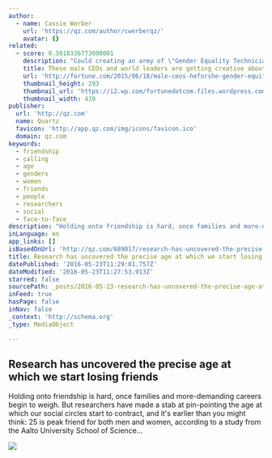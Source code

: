 ```yaml
---
author:
  - name: Cassie Werber
    url: 'https://qz.com/author/cwerberqz/'
    avatar: {}
related:
  - score: 0.5018336773000001
    description: "Could creating an army of \"Gender Equality Technicians\" or prompting companies to do annual, firm-wide salary gap surveys bring about real gender equality? We'll see. UN Women has announced the latest powerful men to join its HeForShe quest to enlist male leaders in the push for equality-and the some of the pledges involved go far beyond the typical gender equity initiatives."
    title: These male CEOs and world leaders are getting creative about gender equality
    url: 'http://fortune.com/2015/06/18/male-ceos-heforshe-gender-equity/'
    thumbnail_height: 293
    thumbnail_url: 'https://i2.wp.com/fortunedotcom.files.wordpress.com/2015/06/gettyimages-474198242.jpg?fit=440%2C330&ssl=1'
    thumbnail_width: 439
publisher:
  url: 'http://qz.com'
  name: Quartz
  favicon: 'http://app.qz.com/img/icons/favicon.ico'
  domain: qz.com
keywords:
  - friendship
  - calling
  - age
  - genders
  - women
  - friends
  - people
  - researchers
  - social
  - face-to-face
description: "Holding onto friendship is hard, once families and more-demanding careers begin to weigh. But researchers have made a stab at pin-pointing the age at which our social circles start to contract, and it's earlier than you might think: 25 is peak friend for both men and women, according to a study from the Aalto University School of Science..."
inLanguage: en
app_links: []
isBasedOnUrl: 'http://qz.com/689017/research-has-uncovered-the-precise-age-at-which-we-start-losing-friends/?utm_source=atlfb'
title: Research has uncovered the precise age at which we start losing friends
datePublished: '2016-05-23T11:29:01.757Z'
dateModified: '2016-05-23T11:27:53.913Z'
starred: false
sourcePath: _posts/2016-05-23-research-has-uncovered-the-precise-age-at-which-we-start-los.md
inFeed: true
hasPage: false
inNav: false
_context: 'http://schema.org'
_type: MediaObject

---
```

<article style=""><h1>Research has uncovered the precise age at which we start losing friends</h1><p>Holding onto friendship is hard, once families and more-demanding careers begin to weigh. But researchers have made a stab at pin-pointing the age at which our social circles start to contract, and it's earlier than you might think: 25 is peak friend for both men and women, according to a study from the Aalto University School of Science...</p><img src="https://i2.wp.com/qzprod.files.wordpress.com/2016/05/friends-in-russia-e1463753828689.jpeg?fit=440%2C330&amp;quality=80&amp;strip=all&amp;ssl=1" /></article>